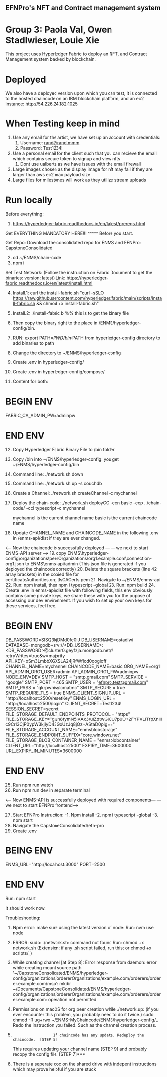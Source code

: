 ## EFNPro's NFT and Contract management system

# Group 3: Paola Val, Owen Stadlwieser, Louie Xie

This project uses Hyperledger Fabric to deploy an NFT, and Contract
Management system backed by blockchain.

# Deployed

We also have a deployed version upon which you can test, it is connected to the hosted chaincode on an IBM blockchain platform, and an ec2 instance:
http://54.226.24.182:1025

# When Testing keep in mind

1. Use any email for the artist, we have set up an account with credentials:
   1. Username: rand@rand.mmm
   2. Password: Test1234!
2. Use a personal email for the client such that you can recieve the email which contains secure token to signup and view nfts
   1. Dont use ualberta as we have issues with the email firewall
3. Large images chosen as the display image for nft may fail if they are larger than aws ec2 max payload size
4. Large files for milestones will work as they utilize stream uploads

# Run locally

Before everything:

1. https://hyperledger-fabric.readthedocs.io/en/latest/prereqs.html

Get EVERYTHING MANDATORY HERE!!! ^^^^^ Before you start.

Get Repo:
Download the consolidated repo for ENMS and EFNPro: CapstoneConsolidated

2. cd ~/ENMS/chain-code
3. npm i

Set Test Network: (Follow the instruction on Fabric Document to get the binaries: version: latest)
Link: https://hyperledger-fabric.readthedocs.io/en/latest/install.html

4. Install.1: curl the install-fabric.sh "curl -sSLO https://raw.githubusercontent.com/hyperledger/fabric/main/scripts/install-fabric.sh && chmod +x install-fabric.sh"

5. Install.2: ./install-fabric b %% this is to get the binary file
6. Then copy the binary right to the place in /ENMS/hyperledger-config/bin.

7. RUN: export PATH=${PWD}/bin:$PATH from hyperledger-config directory to add binaries to path
8. Change the directory to ~/ENMS/hyperledger-config
9. Create .env in hyperledger-config/
10. Create .env in hyperledger-config/compose/
11. Content for both:

# BEGIN ENV

FABRIC_CA_ADMIN_PW=adminpw

# END ENV

12. Copy Hyperledger Fabric Binary File to /bin folder
13. Copy /bin into ~/ENMS/hyperledger-config: you get ~/ENMS/hyperledger-config/bin

14. Command line: ./network.sh down
15. Command line: ./network.sh up -s couchdb
16. Create a Channel: ./network.sh createChannel -c mychannel
17. Deploy the chain-code: ./network.sh deployCC -ccn basic -ccp ../chain-code/ -ccl typescript -c mychannel

    mychannel is the current channel name
    basic is the current chaincode name

18. Update CHANNEL_NAME and CHAINCODE_NAME in the following .env in /enms-api/dist if they are ever changed.

<— Now the chaincode is successfully deployed —
— we next to start ENMS-API server —> 19. copy ENMS\hyperledger-config\organizations\peerOrganizations\org1.example.com\connection-org1.json to ENMS\enms-api\admin (This json file is generated if you deployed the chaincode correctly) 20. Delete the square brackets (line 42 array brackets) in the copied file for certificateAuthorities.org.tlsCACerts.pem 21. Navigate to ~/ENMS/enms-api 22. Run: npm install, then npm i typescript -global 23. Run: npm build 24. Create .env in enms-api/dist file with following fields, this env obviously contains some private keys, we share these with you for the pupose
of accessing our dev environment. If you wish to set up your own keys for these services, feel free.

# BEGIN ENV

DB_PASSWORD=SISQ3kjDMd0fe0IJ
DB_USERNAME=ostadlwi
DATABASE=mongodb+srv://<DB_USERNAME>:<DB_PASSWORD>@cluster0.geyfzja.mongodb.net/?retryWrites=true&w=majority
API_KEY=oSm3LmbbXGXSLA24jRfWflcd0oogloff
CHANNEL_NAME=mychannel
CHAINCODE_NAME=basic
ORG_NAME=org1
API_ADMIN_ORG1_USER=admin
API_ADMIN_ORG1_PW=adminpw
NODE_ENV=DEV
SMTP_HOST = "smtp.gmail.com"
SMTP_SERVICE = "google"
SMTP_PORT = 465
SMTP_USER = "efnpro.test@gmail.com"
SMTP_PASS = "qkrpwnisylcmatmc"
SMTP_SECURE = true
SMTP_REQUIRE_TLS = true
ENMS_CLIENT_SIGNUP_URL = "http://localhost:2500/resetKey"
ENMS_LOGIN_URL = "http://localhost:2500/login"
CLIENT_SECRET=Test1234!
SESSION_SECRET=secret
FILE_STORAGE_DEFAULT_ENDPOINTS_PROTOCOL = "https"
FILE_STORAGE_KEY="gQh8fymN5lXAx3/uiZdtwGlCU7p9O+2FYPVLlTfpXnllic9CrI3CjP0ypW3kjIyD43GxUzJq8jQz+AStaD0pig=="
FILE_STORAGE_ACCOUNT_NAME="enmsblobstorage"
FILE_STORAGE_ENDPOINT_SUFFIX="core.windows.net"
FILE_STORAGE_BLOB_CONTAINER_NAME = "enmsblobcontainer"
CLIENT_URL="http://localhost:2500"
EXPIRY_TIME=3600000
URL_EXPIRY_IN_MINUTES=3600000

# END ENV

25. Run npm run watch
26. Run npm run dev in separate terminal

<— Now ENMS-API is successfully deployed with required components—
— we next to start EFNPro frontend—>

27. Start EFNPro Instruction:
    -1. Npm install
    -2. npm i typescript -global
    -3. npm start
28. Navigate the CapstoneConsolidated/efn-pro
29. Create .env

# BEING ENV

ENMS_URL="http://localhost:3000"
PORT=2500

# END ENV

Run: npm start

It should work now.

Troubleshooting:

1.  Npm error: make sure using the latest version of node:
    Run: nvm use node
2.  ERROR: sudo: ./network.sh: command not found
    Run: chmod +x network.sh (Extension: if any .sh script failed, run this; or chmod +x scripts/\_)
3.  While creating channel [at Step 8]:
    Error response from daemon: error while creating mount source path '~/CapstoneConsolidated/ENMS/hyperledger-config/organizations/ordererOrganizations/example.com/orderers/orderer.example.com/msp': mkdir ~/Documents/CapstoneConsolidated/ENMS/hyperledger-config/organizations/ordererOrganizations/example.com/orderers/orderer.example.com: operation not permitted
4.  Permissions on macOS for org peer creation while ./network.up: (if you ever encounter this problem, you probably need to do it twice.)
    sudo chmod -R ug+rwx ~/ENMS-MyChaincode/ENMS/hyperledger-config/\_
    Redo the instruction you failed. Such as the channel creation process.

5.                       If chaincode has any update. Redeploy the chaincode.  [STEP 5]

    This requires updating your channel name [STEP 9] and probably recopy the config file. [STEP 7]\*\*\*

6.  There is a seperate doc on the shared drive with indepent instructions which may prove helpful if you are stuck
